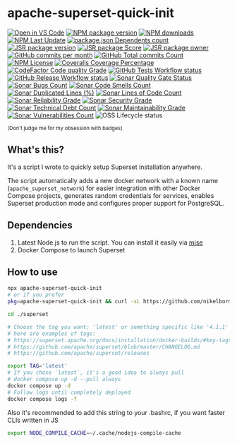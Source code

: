 # apache-superset-quick-init

[![Open in VS Code](https://img.shields.io/static/v1?logo=visualstudiocode&label=&message=Open%20in%20VS%20Code&labelColor=2c2c32&color=007acc&logoColor=007acc)](https://github.dev/nikelborm/apache-superset-quick-init)
[![NPM package version](https://badge.fury.io/js/apache-superset-quick-init.svg)](https://www.npmjs.com/package/apache-superset-quick-init)
[![NPM downloads](https://img.shields.io/npm/dm/apache-superset-quick-init.svg?style=flat)](https://npmjs.org/package/apache-superset-quick-init)
[![NPM Last Update](https://img.shields.io/npm/last-update/apache-superset-quick-init)](https://npmjs.org/package/apache-superset-quick-init)
[![package.json Dependents count](https://badgen.net/npm/dependents/apache-superset-quick-init)](https://www.npmjs.com/package/apache-superset-quick-init?activeTab=dependents)
[![JSR package version](https://jsr.io/badges/@nikelborm/apache-superset-quick-init)](https://jsr.io/@nikelborm/apache-superset-quick-init)
[![JSR package Score](https://jsr.io/badges/@nikelborm/apache-superset-quick-init/score)](https://jsr.io/@nikelborm/apache-superset-quick-init)
[![JSR package owner](https://jsr.io/badges/@nikelborm)](https://jsr.io/@nikelborm)
[![GitHub commits per month](https://img.shields.io/github/commit-activity/m/nikelborm/apache-superset-quick-init)](https://github.com/nikelborm/apache-superset-quick-init/pulse)
[![GitHub Total commits Count](https://img.shields.io/github/commit-activity/t/nikelborm/apache-superset-quick-init)](https://github.com/nikelborm/apache-superset-quick-init/graphs/commit-activity)
[![NPM License](https://img.shields.io/npm/l/apache-superset-quick-init)](https://github.com/nikelborm/apache-superset-quick-init?tab=MIT-1-ov-file)
[![Coveralls Coverage Percentage](https://coveralls.io/repos/github/nikelborm/apache-superset-quick-init/badge.svg?branch=main&rand=9148876)](https://coveralls.io/github/nikelborm/apache-superset-quick-init?branch=main)
[![CodeFactor Code quality Grade](https://img.shields.io/codefactor/grade/github/nikelborm/apache-superset-quick-init?label=codefactor)](https://www.codefactor.io/repository/github/nikelborm/apache-superset-quick-init)
[![GitHub Tests Workflow status](https://github.com/nikelborm/apache-superset-quick-init/actions/workflows/test.yml/badge.svg)](https://github.com/nikelborm/apache-superset-quick-init/actions/workflows/test.yml)
[![GitHub Release Workflow status](https://github.com/nikelborm/apache-superset-quick-init/actions/workflows/release.yml/badge.svg)](https://github.com/nikelborm/apache-superset-quick-init/actions/workflows/release.yml)
[![Sonar Quality Gate Status](https://sonarcloud.io/api/project_badges/measure?project=nikelborm_apache-superset-quick-init&metric=alert_status)](https://sonarcloud.io/summary/new_code?id=nikelborm_apache-superset-quick-init)
[![Sonar Bugs Count](https://sonarcloud.io/api/project_badges/measure?project=nikelborm_apache-superset-quick-init&metric=bugs)](https://sonarcloud.io/summary/new_code?id=nikelborm_apache-superset-quick-init)
[![Sonar Code Smells Count](https://sonarcloud.io/api/project_badges/measure?project=nikelborm_apache-superset-quick-init&metric=code_smells)](https://sonarcloud.io/summary/new_code?id=nikelborm_apache-superset-quick-init)
[![Sonar Duplicated Lines (%)](https://sonarcloud.io/api/project_badges/measure?project=nikelborm_apache-superset-quick-init&metric=duplicated_lines_density)](https://sonarcloud.io/summary/new_code?id=nikelborm_apache-superset-quick-init)
[![Sonar Lines of Code Count](https://sonarcloud.io/api/project_badges/measure?project=nikelborm_apache-superset-quick-init&metric=ncloc)](https://sonarcloud.io/summary/new_code?id=nikelborm_apache-superset-quick-init)
[![Sonar Reliability Grade](https://sonarcloud.io/api/project_badges/measure?project=nikelborm_apache-superset-quick-init&metric=reliability_rating)](https://sonarcloud.io/summary/new_code?id=nikelborm_apache-superset-quick-init)
[![Sonar Security Grade](https://sonarcloud.io/api/project_badges/measure?project=nikelborm_apache-superset-quick-init&metric=security_rating)](https://sonarcloud.io/summary/new_code?id=nikelborm_apache-superset-quick-init)
[![Sonar Technical Debt Count](https://sonarcloud.io/api/project_badges/measure?project=nikelborm_apache-superset-quick-init&metric=sqale_index)](https://sonarcloud.io/summary/new_code?id=nikelborm_apache-superset-quick-init)
[![Sonar Maintainability Grade](https://sonarcloud.io/api/project_badges/measure?project=nikelborm_apache-superset-quick-init&metric=sqale_rating)](https://sonarcloud.io/summary/new_code?id=nikelborm_apache-superset-quick-init)
[![Sonar Vulnerabilities Count](https://sonarcloud.io/api/project_badges/measure?project=nikelborm_apache-superset-quick-init&metric=vulnerabilities)](https://sonarcloud.io/summary/new_code?id=nikelborm_apache-superset-quick-init)
![OSS Lifecycle status](https://img.shields.io/osslifecycle?file_url=https%3A%2F%2Fgithub.com%2Fnikelborm%2Fapache-superset-quick-init%2Fblob%2Fmain%2FOSSMETADATA)

<!-- Commented because it seems like codeclimate was acquired and no longer accepts new opensource repos -->
<!-- [![Code Climate Technical Debt](https://img.shields.io/codeclimate/tech-debt/nikelborm/apache-superset-quick-init)](https://codeclimate.com/github/nikelborm/apache-superset-quick-init/issues) -->
<!-- [![Code Climate Issues](https://img.shields.io/codeclimate/issues/nikelborm/apache-superset-quick-init)](https://codeclimate.com/github/nikelborm/apache-superset-quick-init/issues) -->

<!-- Commented because there's some bug in effect library or in bundlephobia that prevents proper rendering of this badge -->
<!-- [![npm minzipped bundle size](https://img.shields.io/bundlephobia/minzip/apache-superset-quick-init)](https://bundlephobia.com/package/apache-superset-quick-init) -->
<!-- [![package.json Dependencies count](https://badgen.net/bundlephobia/dependency-count/apache-superset-quick-init)](https://www.npmjs.com/package/apache-superset-quick-init?activeTab=dependencies) -->

<!-- commented because it seems that npms.io was acquired by somebody and is slowly dying -->
<!-- [![npms.io](https://img.shields.io/npms-io/final-score/apache-superset-quick-init)](update_link_later) -->

<!-- commented because I haven't started following it yet -->
<!-- [![Conventional Commits](https://img.shields.io/badge/Conventional%20Commits-1.0.0-yellow.svg)](https://conventionalcommits.org) -->

<sup>(Don't judge me for my obsession with badges)</sup>

## What's this?

It's a script I wrote to quickly setup Superset installation anywhere.

The script automatically adds a new docker network with a known name
(`apache_superset_network`) for easier integration with other Docker Compose
projects, generates random credentials for services, enables Superset production
mode and configures proper support for PostgreSQL.

## Dependencies

1. Latest Node.js to run the script. You can install it easily via [mise](https://github.com/jdx/mise)
2. Docker Compose to launch Superset

## How to use

```bash
npx apache-superset-quick-init
# or if you prefer
pkg=apache-superset-quick-init && curl -sL https://github.com/nikelborm/$pkg/releases/latest/download/$pkg.js | node

cd ./superset

# Choose the tag you want: 'latest' or something specific like '4.1.1'
# here are examples of tags:
# https://superset.apache.org/docs/installation/docker-builds/#key-tags-examples
# https://github.com/apache/superset/blob/master/CHANGELOG.md
# https://github.com/apache/superset/releases

export TAG='latest'
# If you chose `latest`, it's a good idea to always pull
# docker compose up -d --pull always
docker compose up -d
# Follow logs until completely deployed
docker compose logs -f
```

Also it's recommended to add this string to your .bashrc, if you want faster CLIs written in JS

```bash
export NODE_COMPILE_CACHE=~/.cache/nodejs-compile-cache
```
